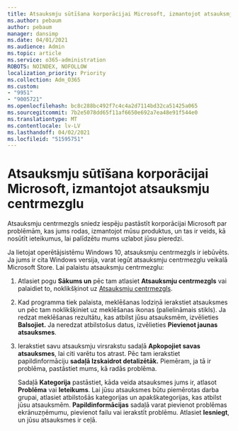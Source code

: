 ```yaml
---
title: Atsauksmju sūtīšana korporācijai Microsoft, izmantojot atsauksmju centrmezglu
ms.author: pebaum
author: pebaum
manager: dansimp
ms.date: 04/01/2021
ms.audience: Admin
ms.topic: article
ms.service: o365-administration
ROBOTS: NOINDEX, NOFOLLOW
localization_priority: Priority
ms.collection: Adm_O365
ms.custom:
- "9951"
- "9005721"
ms.openlocfilehash: bc8c288bc492f7c4c4a2d7114bd32ca51425a065
ms.sourcegitcommit: 7b2e5078dd65f11af6650e692a7ea48e91f544e0
ms.translationtype: MT
ms.contentlocale: lv-LV
ms.lasthandoff: 04/02/2021
ms.locfileid: "51595751"
---
```

# <a name="send-feedback-to-microsoft-with-feedback-hub"></a>Atsauksmju sūtīšana korporācijai Microsoft, izmantojot atsauksmju centrmezglu

Atsauksmju centrmezgls sniedz iespēju pastāstīt korporācijai Microsoft par problēmām, kas jums rodas, izmantojot mūsu produktus, un tas ir veids, kā nosūtīt ieteikumus, lai palīdzētu mums uzlabot jūsu pieredzi.

Ja lietojat operētājsistēmu Windows 10, atsauksmju centrmezgls ir iebūvēts. Ja jums ir cita Windows versija, varat iegūt atsauksmju centrmezglu veikalā Microsoft Store. Lai palaistu atsauksmju centrmezglu: 

1. Atlasiet pogu **Sākums un** pēc tam atlasiet **Atsauksmju centrmezgls** vai palaidiet to, noklikšķinot uz [Atsauksmju centrmezgls](feedback-hub://).

1. Kad programma tiek palaista, meklēšanas lodziņā ierakstiet atsauksmes un pēc tam noklikšķiniet uz meklēšanas ikonas (palielināmais stikls). Ja redzat meklēšanas rezultātu, kas atbilst jūsu atsauksmēm, izvēlieties **Balsojiet.** Ja neredzat atbilstošus datus, izvēlieties **Pievienot jaunas atsauksmes**.

1. Ierakstiet savu atsauksmju virsrakstu sadaļā **Apkopojiet savas atsauksmes**, lai citi varētu tos atrast. Pēc tam ierakstiet papildinformāciju **sadaļā Izskaidrot detalizētāk.** Piemēram, ja tā ir problēma, pastāstiet mums, kā radās problēma.

    Sadaļā **Kategorija** pastāstiet, kāda veida atsauksmes jums ir, atlasot **Problēma** vai **Ieteikums**. Lai jūsu atsauksmes būtu piemērotas darba grupai, atlasiet atbilstošās kategorijas un apakškategorijas, kas atbilst jūsu atsauksmēm. **Papildinformācijas** sadaļā varat pievienot problēmas ekrānuzņēmumu, pievienot failu vai ierakstīt problēmu. Atlasiet **Iesniegt**, un jūsu atsauksmes ir ceļā.


